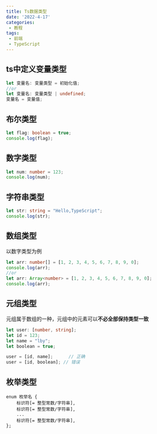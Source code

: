 ```yaml
---
title: Ts数据类型
date: '2022-4-17'
categories:
 - 教程
tags:
 - 前端 
 - TypeScript
---
```


## ts中定义变量类型
```ts
let 变量名: 变量类型 = 初始化值;
//or
let 变量名: 变量类型 | undefined;
变量名 = 变量值;
```

## 布尔类型
```ts
let flag: boolean = true;
console.log(flag);
```

## 数字类型
```ts
let num: number = 123;
console.log(num);
```

## 字符串类型
```ts
let str: string = "Hello,TypeScript";
console.log(str);
```

## 数组类型
以数字类型为例
```ts
let arr: number[] = [1, 2, 3, 4, 5, 6, 7, 8, 9, 0];
console.log(arr);
//or
let arr: Array<number> = [1, 2, 3, 4, 5, 6, 7, 8, 9, 0];
console.log(arr);
```

## 元组类型
元组属于数组的一种，元组中的元素可以**不必全部保持类型一致**
```ts
let user: [number, string];
let id = 123;
let name = "lby";
let boolean = true;

user = [id, name];      // 正确
user = [id, boolean]; // 错误
```

## 枚举类型
```
enum 枚举名 {
    标识符[= 整型常数/字符串],
    标识符[= 整型常数/字符串], 
    ...
    标识符[= 整型常数/字符串],
};
```

